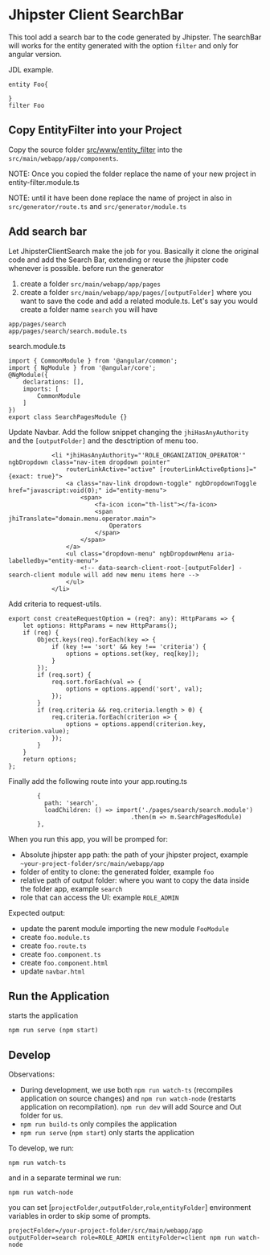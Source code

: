 # Jhipster Client SearchBar 
This tool add a search bar to the code generated by Jhipster.  The searchBar will works for the entity generated with the option `filter` and only for angular version.

JDL example.
````
entity Foo{

}
filter Foo
````

## Copy EntityFilter into your Project
Copy the source folder [src/www/entity_filter](https://github.com/donateoa/jhipster-client-search/tree/master/src) into the `src/main/webapp/app/components`. 

NOTE: Once you copied the folder replace the name of your new project in entity-filter.module.ts

NOTE: until it have been done replace the name of project in also in
`src/generator/route.ts` and `src/generator/module.ts`

## Add search bar
Let JhipsterClientSearch make the job for you. Basically it clone the original code and add the Search Bar, extending or reuse the jhipster code whenever is possible.
before run the generator 
1. create a folder `src/main/webapp/app/pages` 
2. create a folder `src/main/webapp/app/pages/[outputFolder]` where you want to save the code and add a related module.ts. Let's say you would create a folder name `search` you will have
```
app/pages/search
app/pages/search/search.module.ts
```
search.module.ts
````
import { CommonModule } from '@angular/common';
import { NgModule } from '@angular/core';
@NgModule({
    declarations: [],
    imports: [
        CommonModule
    ]
})
export class SearchPagesModule {}

````
Update Navbar. Add the follow snippet changing the `jhiHasAnyAuthority` and the `[outputFolder]` and the desctription of menu too.
```
            <li *jhiHasAnyAuthority="'ROLE_ORGANIZATION_OPERATOR'" ngbDropdown class="nav-item dropdown pointer"
                routerLinkActive="active" [routerLinkActiveOptions]="{exact: true}">
                <a class="nav-link dropdown-toggle" ngbDropdownToggle href="javascript:void(0);" id="entity-menu">
                    <span>
                        <fa-icon icon="th-list"></fa-icon>
                        <span jhiTranslate="domain.menu.operator.main">
                            Operators
                        </span>
                    </span>
                </a>
                <ul class="dropdown-menu" ngbDropdownMenu aria-labelledby="entity-menu">
                    <!-- data-search-client-root-[outputFolder] - search-client module will add new menu items here -->
                </ul>
            </li>
```
Add criteria to request-utils.
```
export const createRequestOption = (req?: any): HttpParams => {
    let options: HttpParams = new HttpParams();
    if (req) {
        Object.keys(req).forEach(key => {
            if (key !== 'sort' && key !== 'criteria') {
                options = options.set(key, req[key]);
            }
        });
        if (req.sort) {
            req.sort.forEach(val => {
                options = options.append('sort', val);
            });
        }
        if (req.criteria && req.criteria.length > 0) {
            req.criteria.forEach(criterion => {
                options = options.append(criterion.key, criterion.value);
            });
        }
    }
    return options;
};
```
Finally add the following route into your app.routing.ts
```
        {
          path: 'search',
          loadChildren: () => import('./pages/search/search.module')
                                  .then(m => m.SearchPagesModule)
        },
```
When you run this app, you will be promped for:
- Absolute jhipster app path: the path of your jhipster project, example `~your-project-folder/src/main/webapp/app`
- folder of entity to clone: the generated folder, example `foo`
- relative path of output folder: where you want to copy the data inside the folder app, example `search`
- role that can access the UI: example `ROLE_ADMIN`

Expected output:
- update the parent module importing the new module `FooModule`
- create `foo.module.ts` 
- create `foo.route.ts`
- create `foo.component.ts`
- create `foo.component.html`
- update `navbar.html`

## Run the Application
starts the application
````
npm run serve (npm start)
````

## Develop

Observations:

- During development, we use both `npm run watch-ts` (recompiles application on source changes) and `npm run watch-node` (restarts application on recompilation). `npm run dev` will add Source and Out folder for us.
- `npm run build-ts` only compiles the application
- `npm run serve` (`npm start`) only starts the application

To develop, we run:

```
npm run watch-ts
```

and in a separate terminal we run:
````
npm run watch-node
````
you can set [`projectFolder`,`outputFolder`,`role`,`entityFolder`] environment variables in order to skip some of prompts.
````
projectFolder=/your-project-folder/src/main/webapp/app outputFolder=search role=ROLE_ADMIN entityFolder=client npm run watch-node
````
